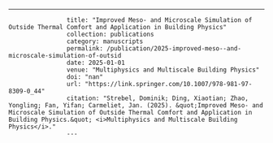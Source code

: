 ---
                    title: "Improved Meso- and Microscale Simulation of Outside Thermal Comfort and Application in Building Physics"
                    collection: publications
                    category: manuscripts
                    permalink: /publication/2025-improved-meso--and-microscale-simulation-of-outsid
                    date: 2025-01-01
                    venue: "Multiphysics and Multiscale Building Physics"
                    doi: "nan"
                    url: "https://link.springer.com/10.1007/978-981-97-8309-0_44"
                    citation: "Strebel, Dominik; Ding, Xiaotian; Zhao, Yongling; Fan, Yifan; Carmeliet, Jan. (2025). &quot;Improved Meso- and Microscale Simulation of Outside Thermal Comfort and Application in Building Physics.&quot; <i>Multiphysics and Multiscale Building Physics</i>."
                    ---
                    